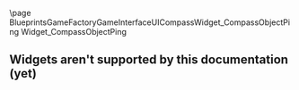 \page BlueprintsGameFactoryGameInterfaceUICompassWidget_CompassObjectPing Widget_CompassObjectPing
## Widgets aren't supported by this documentation (yet)
